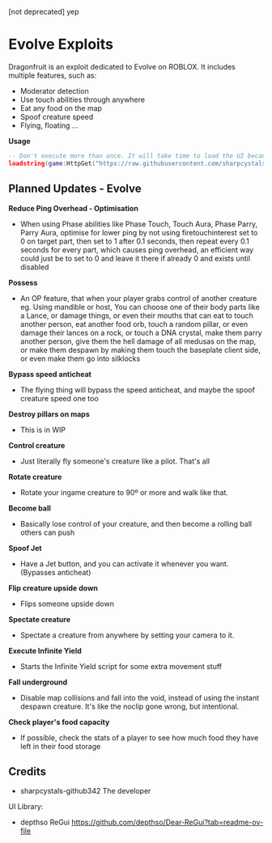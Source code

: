 [not deprecated]
yep
# Evolve Exploits
Dragonfruit is an exploit dedicated to Evolve on ROBLOX. It includes multiple features, such as:
- Moderator detection
- Use touch abilities through anywhere
- Eat any food on the map
- Spoof creature speed
- Flying, floating
...

**Usage**
```lua
-- Don't execute more than once. It will take time to load the UI because of obfuscation
loadstring(game:HttpGet("https://raw.githubusercontent.com/sharpcystals-github342/Dragonfruit/refs/heads/main/DragonfruitLoader.lua"))()
```

## Planned Updates - Evolve
**Reduce Ping Overhead - Optimisation**

- When using Phase abilities like Phase Touch, Touch Aura, Phase Parry, Parry Aura, optimise for lower ping by not using firetouchinterest set to 0 on target part, then set to 1 after 0.1 seconds, then repeat every 0.1 seconds for every part, which causes ping overhead, an efficient way could just be to set to 0 and leave it there if already 0 and exists until disabled

**Possess**

- An OP feature, that when your player grabs control of another creature eg. Using mandible or host, You can choose one of their body parts like a Lance, or damage things, or even their mouths that can eat to touch another person, eat another food orb, touch a random pillar, or even damage their lances on a rock, or touch a DNA crystal, make them parry another person, give them the hell damage of all medusas on the map, or make them despawn by making them touch the baseplate client side, or even make them go into silklocks

**Bypass speed anticheat**

- The flying thing will bypass the speed anticheat, and maybe the spoof creature speed one too

**Destroy pillars on maps**

- This is in WIP

**Control creature**

- Just literally fly someone's creature like a pilot. That's all

**Rotate creature**

- Rotate your ingame creature to 90º or more and walk like that.

**Become ball**

- Basically lose control of your creature, and then become a rolling ball others can push

**Spoof Jet**

- Have a Jet button, and you can activate it whenever you want. (Bypasses anticheat)

**Flip creature upside down**

- Flips someone upside down

**Spectate creature**

- Spectate a creature from anywhere by setting your camera to it.

**Execute Infinite Yield**

- Starts the Infinite Yield script for some extra movement stuff

**Fall underground**

- Disable map collisions and fall into the void, instead of using the instant despawn creature. It's like the noclip gone wrong, but intentional.

**Check player's food capacity**

- If possible, check the stats of a player to see how much food they have left in their food storage

## Credits
- sharpcystals-github342 The developer

UI Library:
- depthso ReGui https://github.com/depthso/Dear-ReGui?tab=readme-ov-file
